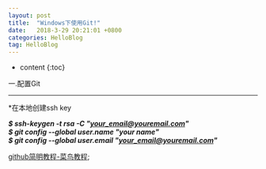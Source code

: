 ```yaml
---
layout: post
title:  "Windows下使用Git!"
date:   2018-3-29 20:21:01 +0800
categories: HelloBlog
tag: HelloBlog
---
```


* content
{:toc}

一.配置Git

--------------------
*在本地创建ssh key

***$ ssh-keygen -t rsa -C "your_email@youremail.com"***  
***$ git config --global user.name "your name"***  
***$ git config --global user.email "your_email@youremail.com"***

[github简明教程-菜鸟教程](http://www.runoob.com/w3cnote/git-guide.html);